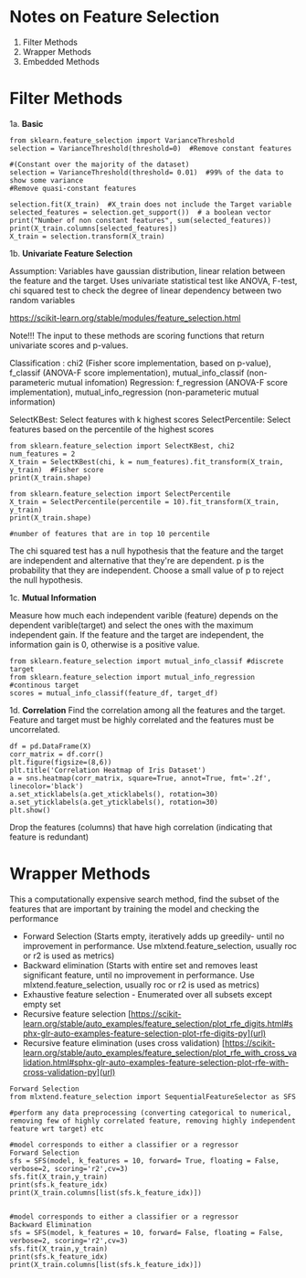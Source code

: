 # Notes on Feature Selection

1. Filter Methods
2. Wrapper Methods
3. Embedded Methods


# Filter Methods
1a. **Basic**
```
from sklearn.feature_selection import VarianceThreshold
selection = VarianceThreshold(threshold=0)  #Remove constant features

#(Constant over the majority of the dataset)
selection = VarianceThreshold(threshold= 0.01)  #99% of the data to show some variance
#Remove quasi-constant features

selection.fit(X_train)  #X_train does not include the Target variable
selected_features = selection.get_support())  # a boolean vector
print("Number of non constant features", sum(selected_features))  
print(X_train.columns[selected_features])
X_train = selection.transform(X_train)
```
1b. **Univariate Feature Selection**

Assumption: Variables have gaussian distribution, linear relation between the feature and the target. Uses univariate statistical test like ANOVA, F-test, chi squared test to check the degree of linear dependency between two random variables

https://scikit-learn.org/stable/modules/feature_selection.html

Note!!! The input to these methods are scoring functions that return univariate scores and p-values.

Classification : chi2 (Fisher score implementation, based on p-value), f_classif (ANOVA-F score implementation), mutual_info_classif (non-parameteric mutual infomation)
Regression: f_regression (ANOVA-F score implementation), mutual_info_regression (non-parameteric mutual information)

SelectKBest: Select features with k highest scores
SelectPercentile: Select features based on the percentile of the highest scores

```
from sklearn.feature_selection import SelectKBest, chi2
num_features = 2
X_train = SelectKBest(chi, k = num_features).fit_transform(X_train, y_train)  #Fisher score 
print(X_train.shape)

from sklearn.feature_selection import SelectPercentile
X_train = SelectPercentile(percentile = 10).fit_transform(X_train, y_train)
print(X_train.shape)

#number of features that are in top 10 percentile
```
The chi squared test has a null hypothesis that the feature and the target are independent and alternative that they're are dependent.
p is the probability that they are independent. Choose a small value of p to reject the null hypothesis.


1c. **Mutual Information**

Measure how much each independent varible (feature) depends on the dependent varible(target) and select the ones with the maximum independent gain. If the feature and the target are independent, the information gain is 0, otherwise is a positive value.

```
from sklearn.feature_selection import mutual_info_classif #discrete target
from sklearn.feature_selection import mutual_info_regression #continous target
scores = mutual_info_classif(feature_df, target_df)
```
1d. **Correlation**
Find the correlation among all the features and the target. Feature and target must be highly correlated and the features must be uncorrelated.
```
df = pd.DataFrame(X)
corr_matrix = df.corr()
plt.figure(figsize=(8,6))
plt.title('Correlation Heatmap of Iris Dataset')
a = sns.heatmap(corr_matrix, square=True, annot=True, fmt='.2f', linecolor='black')
a.set_xticklabels(a.get_xticklabels(), rotation=30)
a.set_yticklabels(a.get_yticklabels(), rotation=30)           
plt.show()    
```
Drop the features (columns) that have high correlation (indicating that feature is redundant)

# Wrapper Methods
This a computationally expensive search method, find the subset of the features that are important by training the model and checking the performance

- Forward Selection  (Starts empty, iteratively adds up greedily- until no improvement in performance. Use mlxtend.feature_selection, usually roc or r2 is used as metrics)
- Backward elimination (Starts with entire set and removes least significant feature, until no improvement in performance. Use mlxtend.feature_selection, usually roc or r2 is used as metrics)
- Exhaustive feature selection - Enumerated over all subsets except empty set
- Recursive feature selection [https://scikit-learn.org/stable/auto_examples/feature_selection/plot_rfe_digits.html#sphx-glr-auto-examples-feature-selection-plot-rfe-digits-py](url)
- Recursive feature elimination (uses cross validation) [https://scikit-learn.org/stable/auto_examples/feature_selection/plot_rfe_with_cross_validation.html#sphx-glr-auto-examples-feature-selection-plot-rfe-with-cross-validation-py](url)


```
Forward Selection
from mlxtend.feature_selection import SequentialFeatureSelector as SFS

#perform any data preprocessing (converting categorical to numerical, removing few of highly correlated feature, removing highly independent feature wrt target) etc

#model corresponds to either a classifier or a regressor
Forward Selection
sfs = SFS(model, k_features = 10, forward= True, floating = False, verbose=2, scoring='r2',cv=3)
sfs.fit(X_train,y_train)
print(sfs.k_feature_idx)
print(X_train.columns[list(sfs.k_feature_idx)])


#model corresponds to either a classifier or a regressor
Backward Elimination
sfs = SFS(model, k_features = 10, forward= False, floating = False, verbose=2, scoring='r2',cv=3)
sfs.fit(X_train,y_train)
print(sfs.k_feature_idx)
print(X_train.columns[list(sfs.k_feature_idx)])

```



